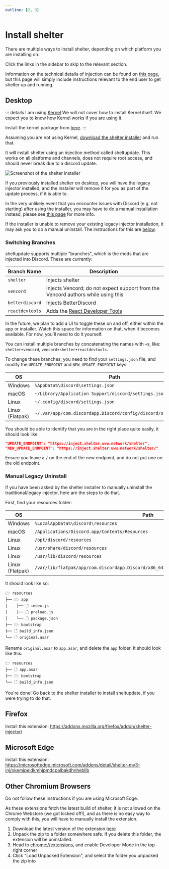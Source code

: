 ```yaml
---
outline: [2, 3]
---
```


# Install shelter

There are multiple ways to install shelter, depending on which platform you are installing on.

Click the links in the sidebar to skip to the relevant section.

Information on the technical details of injection can be found on [this page](/guides/injection),
but this page will simply include instructions relevant to the end user to get shelter up and running.

## Desktop

::: details I am using [Kernel](https://kernel.fish)
We will not cover how to install Kernel itself. We expect you to know how Kernel works if you are using it.

Install the kernel package from [here](https://github.com/uwu/shelter/tree/main/injectors/kernel).
:::

Assuming you are not using Kernel,
[download the shelter installer](https://github.com/uwu/shelter-installer/releases/latest) and run that.

It will install shelter using an injection method called sheltupdate.
This works on all platforms and channels, does not require root access, and should never break due to a discord update.

![Screenshot of the shelter installer](https://i.uwu.network/61318cfbc.png)

If you previously installed shelter on desktop, you will have the legacy injector installed,
and the installer will remove it for you as part of the update process, if it is able to.

In the very unlikely event that you encounter issues with Discord (e.g. not starting) after using the installer,
you may have to do a manual installation instead, please see [this page](/guides/injection) for more info.

If the installer is unable to remove your existing legacy injector installation,
it may ask you to do a manual uninstall. The instructions for this are [below](#manual-legacy-uninstall).

### Switching Branches

sheltupdate supports multiple "branches", which is the mods that are injected into Discord. These are currently:

| Branch Name     | Description                                                                                           |
|-----------------|-------------------------------------------------------------------------------------------------------|
| `shelter`       | Injects shelter                                                                                       |
| `vencord`       | Injects Vencord; do not expect support from the Vencord authors while using this                      |
| `betterdiscord` | Injects BetterDiscord                                                                                 |
| `reactdevtools` | Adds the [React Developer Tools](https://github.com/facebook/react/tree/main/packages/react-devtools) |

In the future, we plan to add a UI to toggle these on and off, either within the app or installer.
Watch this space for information on that, when it becomes available. For now, you'll need to do it yourself.

You can install multiple branches by concatenating the names with `+`s,
like: `shelter+vencord`, `vencord+shelter+reactdevtools`.

To change these branches, you need to find your `settings.json` file,
and modify the `UPDATE_ENDPOINT` and `NEW_UPDATE_ENDPOINT` keys:

| OS              | Path                                                             |
|-----------------|------------------------------------------------------------------|
| Windows         | `%AppData%\discord\settings.json`                                |
| macOS           | `~/Library/Application Support/discord/settings.json`            |
| Linux           | `~/.config/discord/settings.json`                                |
| Linux (Flatpak) | `~/.var/app/com.discordapp.Discord/config/discord/settings.json` |

You should be able to identify that you are in the right place quite easily, it should look like
```json
"UPDATE_ENDPOINT": "https://inject.shelter.uwu.network/shelter",
"NEW_UPDATE_ENDPOINT": "https://inject.shelter.uwu.network/shelter/"
```

Ensure you leave a `/` on the end of the new endpoint, and do not put one on the old endpoint.

### Manual Legacy Uninstall

If you have been asked by the shelter installer to manually uninstall the traditional/legacy injector, here are the
steps to do that.

First, find your resources folder:

| OS              | Path                                                                                       |
|-----------------|--------------------------------------------------------------------------------------------|
| Windows         | `%LocalAppData%\discord\resources`                                                         |
| macOS           | `/Applications/Discord.app/Contents/Resources`                                             |
| Linux           | `/opt/discord/resources`                                                                   |
| Linux           | `/usr/share/discord/resources`                                                             |
| Linux           | `/usr/lib/discord/resources`                                                               |
| Linux (Flatpak) | `/var/lib/flatpak/app/com.discordapp.Discord/x86_64/stable/active/files/discord/resources` |

It should look like so:

```
🗁 resources
├── 🗁 app
│    ├── 🗋 index.js
│    ├── 🗋 preload.js
│    └── 🗋 package.json
├── 🗁 bootstrap
├── 🗋 build_info.json
└── 🗋 original.asar
```

Rename `original.asar` to `app.asar`, and delete the `app` folder. It should look like this:

```
🗁 resources
├── 🗋 app.asar
├── 🗁 bootstrap
└── 🗋 build_info.json
```

You're done! Go back to the shelter installer to install sheltupdate, if you were trying to do that.

## Firefox

Install this extension: https://addons.mozilla.org/firefox/addon/shelter-injector/

## Microsoft Edge

Install this extension:
https://microsoftedge.microsoft.com/addons/detail/shelter-mv3-inj/okemjpeidkmhjpmdcpaibakdhnheblib

## Other Chromium Browsers

Do not follow these instructions if you are using Microsoft Edge.

As these extensions fetch the latest build of shelter, it is not allowed on the Chrome Webstore (we got kicked off!),
and as there is no easy way to comply with this, you will have to manually install the extension.

1. Download the latest version of the extension [here](https://github.com/uwu/shelter/releases?q=mv3&expanded=true)
2. Unpack the zip to a folder somewhere safe. If you delete this folder, the extension will be uninstalled.
3. Head to [chrome://extensions](chrome://extensions), and enable Developer Mode in the top-right corner
4. Click "Load Unpacked Extension", and select the folder you unpacked the zip into